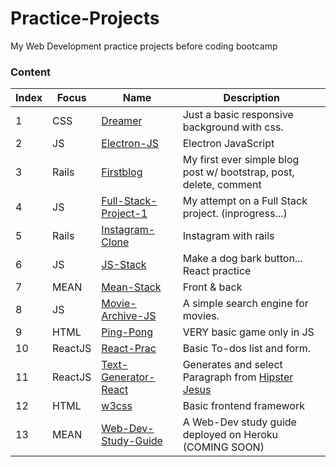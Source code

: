 # Practice-Projects
My Web Development practice projects before coding bootcamp

### Content
|Index|Focus|Name|Description|
| --- | --- |-------- | -------------------------------- |
|1|CSS|[Dreamer](https://github.com/asolace/Practice-Projects/tree/master/Dreamer)|Just a basic responsive background with css.|
|2|JS|[Electron-JS](https://github.com/asolace/Practice-Projects/tree/master/Electron-JS)|Electron JavaScript|
|3|Rails|[Firstblog](https://github.com/asolace/Practice-Projects/tree/master/Firstblog)|My first ever simple blog post w/ bootstrap, post, delete, comment|
|4|JS|[Full-Stack-Project-1](https://github.com/asolace/Practice-Projects/tree/master/Full-Stack-Project-1)|My attempt on a Full Stack project. (inprogress...)|
|5|Rails|[Instagram-Clone](https://github.com/asolace/Practice-Projects/tree/master/Instagram-Clone)|Instagram with rails|
|6|JS|[JS-Stack](https://github.com/asolace/Practice-Projects/tree/master/JS-Stack)|Make a dog bark button... React practice|
|7|MEAN|[Mean-Stack](https://github.com/asolace/Practice-Projects/tree/master/MEAN-Stack)|Front & back|
|8|JS|[Movie-Archive-JS](https://github.com/asolace/Practice-Projects/tree/master/Movie-Archive-JS)|A simple search engine for movies.|
|9|HTML|[Ping-Pong](https://github.com/asolace/Practice-Projects/tree/master/Ping-Pong)|VERY basic game only in JS|
|10|ReactJS|[React-Prac](https://github.com/asolace/Practice-Projects/tree/master/React-Prac)|Basic To-dos list and form.|
|11|ReactJS|[Text-Generator-React](https://github.com/asolace/Practice-Projects/tree/master/Text-Generator-React)|Generates and select Paragraph from [Hipster Jesus](http://hipsterjesus.com)|
|12|HTML|[w3css](https://github.com/asolace/Practice-Projects/tree/master/w3css)|Basic frontend framework|
|13|MEAN|[Web-Dev-Study-Guide](https://github.com/asolace/Web-Development-Study-Guide)|A Web-Dev study guide deployed on Heroku (COMING SOON)|
